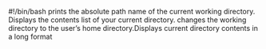 #!/bin/bash
prints the absolute path name of the current working directory.
Displays the contents list of your current directory.
changes the working directory to the user’s home directory.Displays current directory contents in a long format